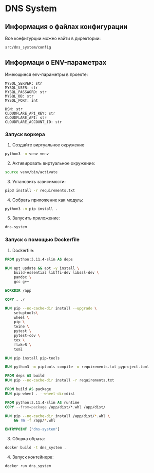 # DNS System


## Информация о файлах конфигурации
Все конфигурции можно найти в директории:
```bash
src/dns_system/config
```

## Информаци о ENV-параметрах
Имеющиеся env-параметры в проекте:
```
MYSQL_SERVER: str
MYSQL_USER: str
MYSQL_PASSWORD: str
MYSQL_DB: str
MYSQL_PORT: int

DSN: str
CLOUDFLARE_API_KEY: str
CLOUDFLARE_API: str
CLOUDFLARE_ACCOUNT_ID: str
```


### Запуск воркера

1. Создайте виртуальное окружение

```bash
python3 -m venv venv
```

2. Активировать виртуальное окружение: 

```bash
source venv/bin/activate
```

3. Установить зависимости: 

```bash
pip3 install -r requirements.txt
```

4. Собрать приложение как модуль:

```bash
python3 -m pip install .
```

5. Запусить приложение:
```bash
dns-system
```

### Запуск с помощью Dockerfile


1. Dockerfile:
```dockerfile
FROM python:3.11.4-slim AS deps

RUN apt update && apt -y install \
    build-essential libffi-dev libssl-dev \
    pandoc \
    gcc g++

WORKDIR /app

COPY . ./

RUN pip --no-cache-dir install --upgrade \
    setuptools\
    wheel \
    pip \
    twine \
    pytest \
    pytest-cov \
    tox \
    flake8 \
    toml

RUN pip install pip-tools

RUN python3 -m piptools compile -o requirements.txt pyproject.toml

FROM deps AS build
RUN pip --no-cache-dir install -r requirements.txt

FROM build AS package
RUN pip wheel . --wheel-dir=dist

FROM python:3.11.4-slim AS runtime
COPY --from=package /app/dist/*.whl /app/dist/

RUN pip --no-cache-dir install /app/dist/*.whl \
    && rm -f /app/*.whl

ENTRYPOINT ["dns-system"]
```

3. Cборка образа:
```bash
docker build -t dns_system .
```

4. Запуск контейнера:
```bash
docker run dns_system
```